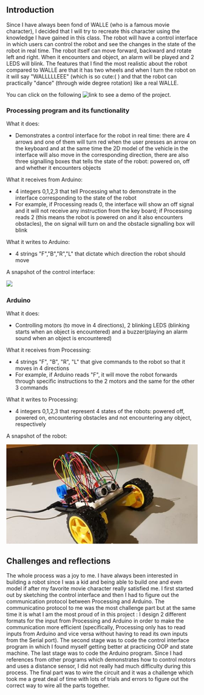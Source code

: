 ## Introduction

Since I have always been fond of WALLE (who is a famous movie character), I decided that I will try to recreate this character using the knowledge I have gained
in this class. The robot will have a control interface in which users can control the robot and see the changes in the state of the robot in real time. The robot 
itself can move forward, backward and rotate left and right. When it encounters and object, an alarm will be played and 2 LEDS will blink. The features that
I find the most realistic about the robot compared to WALLE are that it has two wheels and when I turn the robot on it will say "WALLLLLEEE" (which is so cute:( )
and that the robot can practically "dance" (through wide degree rotation) like a real WALLE.

You can click on the following ![link]() to see a demo of the project.

### Processing program and its functionality

What it does:

* Demonstrates a control interface for the robot in real time: there are 4 arrows and one of them will turn red when the user
presses an arrow on the keyboard and at the same time the 2D model of the vehicle in the interface will also move in the
corresponding direction, there are also three signalling boxes that tells the state of the robot: powered on, off and 
whether it encounters objects

What it receives from Arduino:

* 4 integers 0,1,2,3 that tell Processing what to demonstrate in the interface corresponding to the state of the robot
* For example, if Processing reads 0, the interface will show an off signal and it will not receive any instruction from the key board;
if Processing reads 2 (this means the robot is powered on and it also encounters obstacles), the on signal will turn on and 
the obstacle signalling box will blink

What it writes to Arduino:

* 4 strings "F","B","R","L" that dictate which direction the robot should move

A snapshot of the control interface:

![](control_interface.jpg)

### Arduino

What it does:

* Controlling motors (to move in 4 directions), 2 blinking LEDS (blinking starts when an object is encountered) and a buzzer(playing 
an alarm sound when an object is encountered)

What it receives from Processing:

* 4 strings "F", "B", "R", "L" that give commands to the robot so that it moves in 4 directions
* For example, if Arduino reads "F", it will move the robot forwards through specific instructions to the 2 motors and the same for the other 3 commands

What it writes to Processing:

* 4 integers 0,1,2,3 that represent 4 states of the robots: powered off, powered on, encountering obstacles and not encountering 
any object, respectively

A snapshot of the robot:

![](robot.jpg)

## Challenges and reflections

The whole process was a joy to me. I have always been interested in building a robot since I was a kid and being able to build one and even model if after my 
favorite movie character really satisfied me. I first started out by sketching the control interface and then I had to figure out the communication protocol 
between Processing and Arduino. The communicatino protocol to me was the most challenge part but at the same time it is what I am the most proud of in this project
: I design 2 different formats for the input from Processing and Arduino in order to make the communication more efficient (specifically, Processing only has to read inputs from Arduino and vice versa without having to read its own inputs from the Serial port). The second stage was to code the control interface program in which I found myself getting better at practicing OOP and state machine. The last stage was to code the Arduino program. Since I had references from other programs which demonstrates how to control motors and uses a distance sensor, I did not really had much difficulty during this process. The final part was to wire the circuit and it was a challenge which took me a great deal of time with lots of trials and errors to figure out the correct way to wire all the parts together.



